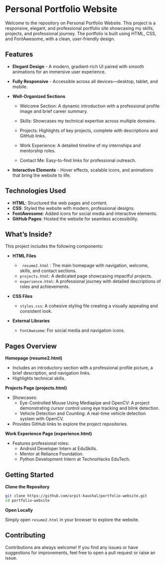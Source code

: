 
# Personal Portfolio Website

Welcome to the repository on Personal Portfolio Website. This project is a responsive, elegant, and professional portfolio site showcasing my skills, projects, and professional journey. The portfolio is built using HTML, CSS, and FontAwesome, with a clean, user-friendly design.




## Features
- **Elegant Design** - A modern, gradient-rich UI paired with smooth animations for an immersive user experience.

- **Fully Responsive** - Accessible across all devices—desktop, tablet, and mobile.

- **Well-Organized Sections**

    + Welcome Section: A dynamic introduction with a professional profile image and brief career summary.

    + Skills: Showcases my technical expertise across multiple domains.

    + Projects: Highlights of key projects, complete with descriptions and GitHub links.

    + Work Experience: A detailed timeline of my internships and mentorship roles.

    + Contact Me: Easy-to-find links for professional outreach.

- **Interactive Elements** - Hover effects, scalable icons, and animations that bring the website to life.

## Technologies Used

- **HTML**: Structured the web pages and content.
- **CSS**: Styled the website with modern, professional designs.
- **FontAwesome**: Added icons for social media and interactive elements.
- **GitHub Pages**: Hosted the website for seamless accessibility.

## What’s Inside?

This project includes the following components:

+ **HTML Files**

    -  ` resume2.html` : The main homepage with navigation, welcome, skills, and contact sections.
    - `projects.html`: A dedicated page showcasing impactful projects.
    - `experience.html`: A professional journey with detailed descriptions of roles and achievements.

+ **CSS Files**

    - `styles.css`: A cohesive styling file creating a visually appealing and consistent look.

+ **External Libraries**

    - `FontAwesome`: For social media and navigation icons.

## Pages Overview

**Homepage (resume2.html)**

- Includes an introductory section with a professional profile picture, a brief description, and navigation links.
- Highlights technical skills.

**Projects Page (projects.html)**
- Showcases:
    - Eye-Controlled Mouse Using Mediapipe and OpenCV: A project demonstrating cursor control using eye tracking and blink detection.
    - Vehicle Detection and Counting: A real-time vehicle detection system with OpenCV.
- Provides GitHub links to explore the project repositories.

**Work Experience Page (experience.html)**
- Features professional roles:
    - Android Developer Intern at EduSkills.
    - Mentor at Reliance Foundation.
    - Python Development Intern at TechnoHacks EduTech.

## Getting Started

**Clone the Repository**

```bash
git clone https://github.com/arpit-kaushal/portfolio-website.git
cd portfolio-website
```

**Open Locally**

Simply open `resume2.html` in your browser to explore the website.

## Contributing

Contributions are always welcome! If you find any issues or have suggestions for improvements, feel free to open a pull request or raise an issue.
